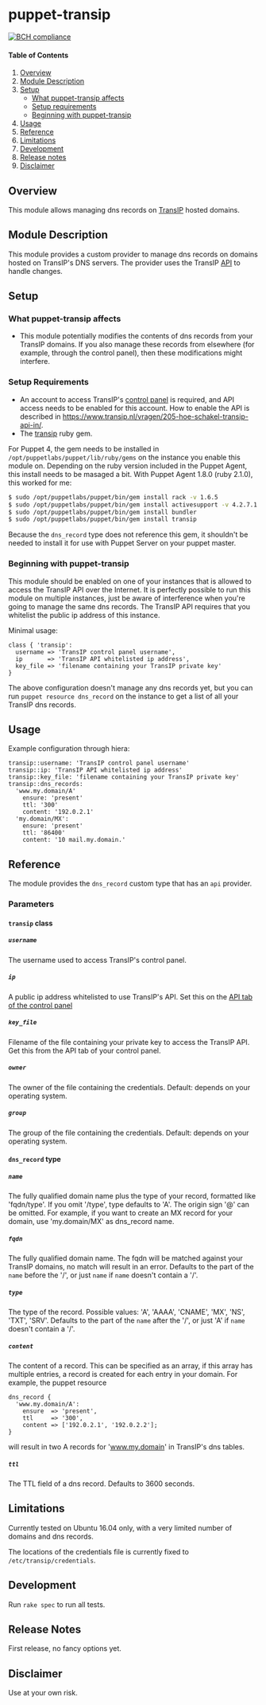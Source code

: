 # puppet-transip

[![BCH compliance](https://bettercodehub.com/edge/badge/gerardkok/puppet-transip)](https://bettercodehub.com)

#### Table of Contents

1. [Overview](#overview)
2. [Module Description](#module-description)
3. [Setup](#setup)
    * [What puppet-transip affects](#what-puppet-transip-affects)
    * [Setup requirements](#setup-requirements)
    * [Beginning with puppet-transip](#beginning-with-puppet-transip)
4. [Usage](#usage)
5. [Reference](#reference)
5. [Limitations](#limitations)
6. [Development](#development)
7. [Release notes](#release-notes)
8. [Disclaimer](#disclaimer)

## Overview

This module allows managing dns records on [TransIP](https://www.transip.nl/) hosted domains.

## Module Description

This module provides a custom provider to manage dns records on domains hosted on TransIP's DNS servers. 
The provider uses the TransIP [API](https://www.transip.nl/transip/api/) to handle changes.

## Setup

### What puppet-transip affects

* This module potentially modifies the contents of dns records from your TransIP domains. If you also manage these records from elsewhere (for example, through the control panel), then these modifications might interfere.

### Setup Requirements
* An account to access TransIP's [control panel](https://www.transip.nl/cp/) is required, and API access needs to be enabled for this account. How to enable the API is described in https://www.transip.nl/vragen/205-hoe-schakel-transip-api-in/.
* The [transip](https://github.com/joost/transip) ruby gem.

For Puppet 4, the gem needs to be installed in `/opt/puppetlabs/puppet/lib/ruby/gems` on the instance you enable this module on. Depending on the ruby version included in the Puppet Agent, this install needs to be masaged a bit. With Puppet Agent 1.8.0 (ruby 2.1.0), this worked for me:
```bash
$ sudo /opt/puppetlabs/puppet/bin/gem install rack -v 1.6.5
$ sudo /opt/puppetlabs/puppet/bin/gem install activesupport -v 4.2.7.1
$ sudo /opt/puppetlabs/puppet/bin/gem install bundler
$ sudo /opt/puppetlabs/puppet/bin/gem install transip
```
Because the `dns_record` type does not reference this gem, it shouldn't be needed to install it for use with Puppet Server on your puppet master.

### Beginning with puppet-transip

This module should be enabled on one of your instances that is allowed to access the TransIP API over the Internet. It is perfectly possible to run this module on multiple instances, just be aware of interference when you're going to manage the same dns records. The TransIP API requires that you whitelist the public ip address of this instance.

Minimal usage:
```puppet
class { 'transip':
  username => 'TransIP control panel username',
  ip       => 'TransIP API whitelisted ip address',
  key_file => 'filename containing your TransIP private key'
}
```

The above configuration doesn't manage any dns records yet, but you can run ``puppet resource dns_record`` on the instance to get a list of all your TransIP dns records.

## Usage

Example configuration through hiera:
~~~
transip::username: 'TransIP control panel username'
transip::ip: 'TransIP API whitelisted ip address'
transip::key_file: 'filename containing your TransIP private key'
transip::dns_records:
  'www.my.domain/A'
    ensure: 'present'
    ttl: '300'
    content: '192.0.2.1'
  'my.domain/MX':
    ensure: 'present'
    ttl: '86400'
    content: '10 mail.my.domain.'
~~~

## Reference

The module provides the ``dns_record`` custom type that has an ``api`` provider.

### Parameters

#### `transip` class

##### `username`

The username used to access TransIP's control panel.

##### `ip`

A public ip address whitelisted to use TransIP's API. Set this on the [API tab of the control panel](https://www.transip.nl/cp/account/api/)

##### `key_file`

Filename of the file containing your private key to access the TransIP API. Get this from the API tab of your control panel.

##### `owner`

The owner of the file containing the credentials. Default: depends on your operating system.

##### `group`

The group of the file containing the credentials. Default: depends on your operating system.

#### `dns_record` type

##### `name`

The fully qualified domain name plus the type of your record, formatted like 'fqdn/type'. If you omit '/type', type defaults to 'A'.
The origin sign '@' can be omitted. For example, if you want to create an MX record for your domain, use 'my.domain/MX' as dns_record name.

##### `fqdn`

The fully qualified domain name. The fqdn will be matched against your TransIP domains, no match will result in an error. Defaults to the part of the `name` before the '/', or just `name` if `name` doesn't contain a '/'.

##### `type`

The type of the record. Possible values: 'A', 'AAAA', 'CNAME', 'MX', 'NS', 'TXT', 'SRV'. Defaults to the part of the `name` after the '/', or just 'A' if `name` doesn't contain a '/'.

##### `content`

The content of a record. This can be specified as an array, if this array has multiple entries, a record is created for each entry in your domain. For example, the puppet resource
```puppet
dns_record {
  'www.my.domain/A':
    ensure  => 'present',
    ttl     => '300',
    content => ['192.0.2.1', '192.0.2.2'];
}
```
will result in two A records for 'www.my.domain' in TransIP's dns tables.

##### `ttl`

The TTL field of a dns record. Defaults to 3600 seconds.

## Limitations

Currently tested on Ubuntu 16.04 only, with a very limited number of domains and dns records.

The locations of the credentials file is currently fixed to `/etc/transip/credentials`.

## Development

Run `rake spec` to run all tests.

## Release Notes

First release, no fancy options yet.

## Disclaimer

Use at your own risk.
